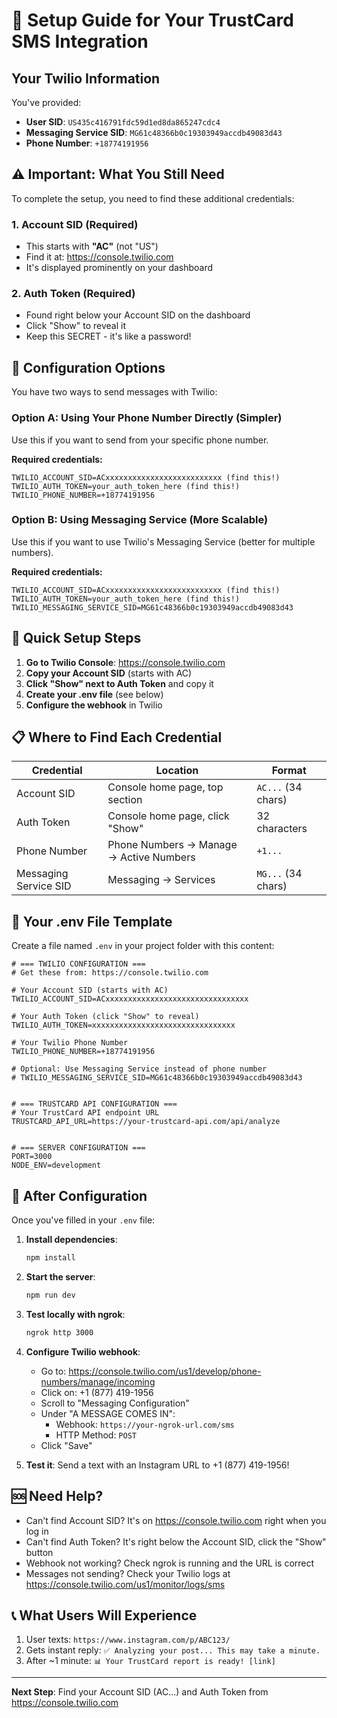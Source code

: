 # 🔧 Setup Guide for Your TrustCard SMS Integration

## Your Twilio Information

You've provided:
- **User SID**: `US435c416791fdc59d1ed8da865247cdc4`
- **Messaging Service SID**: `MG61c48366b0c19303949accdb49083d43`
- **Phone Number**: `+18774191956`

## ⚠️ Important: What You Still Need

To complete the setup, you need to find these additional credentials:

### 1. Account SID (Required)
- This starts with **"AC"** (not "US")
- Find it at: https://console.twilio.com
- It's displayed prominently on your dashboard

### 2. Auth Token (Required)
- Found right below your Account SID on the dashboard
- Click "Show" to reveal it
- Keep this SECRET - it's like a password!

## 📝 Configuration Options

You have two ways to send messages with Twilio:

### Option A: Using Your Phone Number Directly (Simpler)
Use this if you want to send from your specific phone number.

**Required credentials:**
```
TWILIO_ACCOUNT_SID=ACxxxxxxxxxxxxxxxxxxxxxxxxxx (find this!)
TWILIO_AUTH_TOKEN=your_auth_token_here (find this!)
TWILIO_PHONE_NUMBER=+18774191956
```

### Option B: Using Messaging Service (More Scalable)
Use this if you want to use Twilio's Messaging Service (better for multiple numbers).

**Required credentials:**
```
TWILIO_ACCOUNT_SID=ACxxxxxxxxxxxxxxxxxxxxxxxxxx (find this!)
TWILIO_AUTH_TOKEN=your_auth_token_here (find this!)
TWILIO_MESSAGING_SERVICE_SID=MG61c48366b0c19303949accdb49083d43
```

## 🎯 Quick Setup Steps

1. **Go to Twilio Console**: https://console.twilio.com
2. **Copy your Account SID** (starts with AC)
3. **Click "Show" next to Auth Token** and copy it
4. **Create your .env file** (see below)
5. **Configure the webhook** in Twilio

## 📋 Where to Find Each Credential

| Credential | Location | Format |
|------------|----------|--------|
| Account SID | Console home page, top section | `AC...` (34 chars) |
| Auth Token | Console home page, click "Show" | 32 characters |
| Phone Number | Phone Numbers → Manage → Active Numbers | `+1...` |
| Messaging Service SID | Messaging → Services | `MG...` (34 chars) |

## 🔐 Your .env File Template

Create a file named `.env` in your project folder with this content:

```env
# === TWILIO CONFIGURATION ===
# Get these from: https://console.twilio.com

# Your Account SID (starts with AC)
TWILIO_ACCOUNT_SID=ACxxxxxxxxxxxxxxxxxxxxxxxxxxxxxxxx

# Your Auth Token (click "Show" to reveal)
TWILIO_AUTH_TOKEN=xxxxxxxxxxxxxxxxxxxxxxxxxxxxxxxx

# Your Twilio Phone Number
TWILIO_PHONE_NUMBER=+18774191956

# Optional: Use Messaging Service instead of phone number
# TWILIO_MESSAGING_SERVICE_SID=MG61c48366b0c19303949accdb49083d43


# === TRUSTCARD API CONFIGURATION ===
# Your TrustCard API endpoint URL
TRUSTCARD_API_URL=https://your-trustcard-api.com/api/analyze


# === SERVER CONFIGURATION ===
PORT=3000
NODE_ENV=development
```

## 🚀 After Configuration

Once you've filled in your `.env` file:

1. **Install dependencies**:
   ```bash
   npm install
   ```

2. **Start the server**:
   ```bash
   npm run dev
   ```

3. **Test locally with ngrok**:
   ```bash
   ngrok http 3000
   ```

4. **Configure Twilio webhook**:
   - Go to: https://console.twilio.com/us1/develop/phone-numbers/manage/incoming
   - Click on: +1 (877) 419-1956
   - Scroll to "Messaging Configuration"
   - Under "A MESSAGE COMES IN":
     - Webhook: `https://your-ngrok-url.com/sms`
     - HTTP Method: `POST`
   - Click "Save"

5. **Test it**: Send a text with an Instagram URL to +1 (877) 419-1956!

## 🆘 Need Help?

- Can't find Account SID? It's on https://console.twilio.com right when you log in
- Can't find Auth Token? It's right below the Account SID, click the "Show" button
- Webhook not working? Check ngrok is running and the URL is correct
- Messages not sending? Check your Twilio logs at https://console.twilio.com/us1/monitor/logs/sms

## 📞 What Users Will Experience

1. User texts: `https://www.instagram.com/p/ABC123/`
2. Gets instant reply: `✅ Analyzing your post... This may take a minute.`
3. After ~1 minute: `📊 Your TrustCard report is ready! [link]`

---

**Next Step**: Find your Account SID (AC...) and Auth Token from https://console.twilio.com

